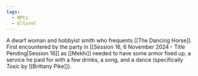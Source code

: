 ```yaml
---
tags:
  - NPCs
  - Elturel
---
```

A dwarf woman and hobbyist smith who frequents [[The Dancing Horse]]. First encountered by the party in [[Session 16, 6 November 2024 - Title Pending|Session 16]] as [[Mekhi]] needed to have some armor fixed up, a service he paid for with a few drinks, a song, and a dance (specifically *Toxic* by [[Brittany Pike]]).